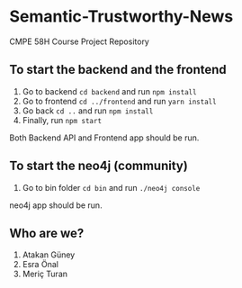 # Semantic-Trustworthy-News
CMPE 58H Course Project Repository

To start the backend and the frontend
---

1. Go to backend `cd backend` and run `npm install`
2. Go to frontend `cd ../frontend` and run `yarn install`
3. Go back `cd ..` and run `npm install`
4. Finally, run `npm start`

Both Backend API and Frontend app should be run.


To start the neo4j (community)
---

1. Go to bin folder `cd bin` and run `./neo4j console`     

neo4j app should be run.


Who are we?
---
1. Atakan Güney
2. Esra Önal
3. Meriç Turan
